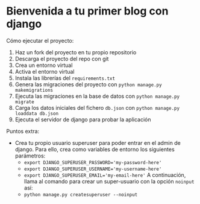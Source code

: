 # Bienvenida a tu primer blog con django

Cómo ejecutar el proyecto:
1. Haz un fork del proyecto en tu propio repositorio
2. Descarga el proyecto del repo con git
3. Crea un entorno virtual
4. Activa el entorno virtual
5. Instala las librerías del `requirements.txt`
6. Genera las migraciones del proyecto con `python manage.py makemigrations`
7. Ejecuta las migraciones en la base de datos con `python manage.py migrate`
8. Carga los datos iniciales del fichero `db.json` con `python manage.py loaddata db.json`
9. Ejecuta el servidor de django para probar la aplicación

Puntos extra:
* Crea tu propio usuario superuser para poder entrar en el admin de django.
   Para ello, crea como variables de entorno los siguientes parámetros:
   - `export DJANGO_SUPERUSER_PASSWORD='my-password-here'`
   - `export DJANGO_SUPERUSER_USERNAME='my-username-here'`
   - `export DJANGO_SUPERUSER_EMAIL='my-email-here'`
   A continuación, llama al comando para crear un super-usuario con la opción `noinput` así:
   - `python manage.py createsuperuser --noinput`